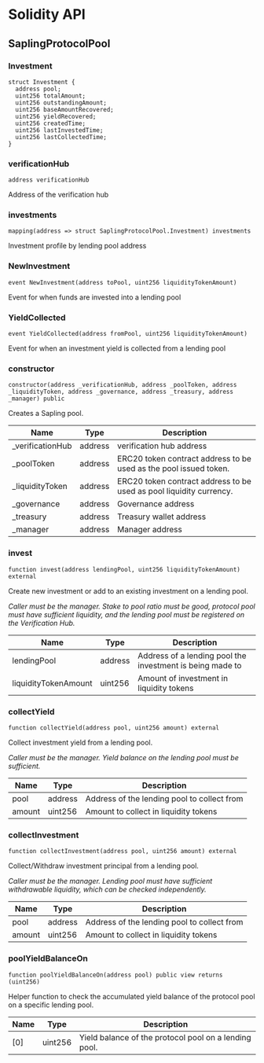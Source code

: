 # Solidity API

## SaplingProtocolPool

### Investment

```solidity
struct Investment {
  address pool;
  uint256 totalAmount;
  uint256 outstandingAmount;
  uint256 baseAmountRecovered;
  uint256 yieldRecovered;
  uint256 createdTime;
  uint256 lastInvestedTime;
  uint256 lastCollectedTime;
}
```

### verificationHub

```solidity
address verificationHub
```

Address of the verification hub

### investments

```solidity
mapping(address => struct SaplingProtocolPool.Investment) investments
```

Investment profile by lending pool address

### NewInvestment

```solidity
event NewInvestment(address toPool, uint256 liquidityTokenAmount)
```

Event for when funds are invested into a lending pool

### YieldCollected

```solidity
event YieldCollected(address fromPool, uint256 liquidityTokenAmount)
```

Event for when an investment yield is collected from a lending pool

### constructor

```solidity
constructor(address _verificationHub, address _poolToken, address _liquidityToken, address _governance, address _treasury, address _manager) public
```

Creates a Sapling pool.

| Name | Type | Description |
| ---- | ---- | ----------- |
| _verificationHub | address | verification hub address |
| _poolToken | address | ERC20 token contract address to be used as the pool issued token. |
| _liquidityToken | address | ERC20 token contract address to be used as pool liquidity currency. |
| _governance | address | Governance address |
| _treasury | address | Treasury wallet address |
| _manager | address | Manager address |

### invest

```solidity
function invest(address lendingPool, uint256 liquidityTokenAmount) external
```

Create new investment or add to an existing investment on a lending pool.

_Caller must be the manager. Stake to pool ratio must be good, protocol pool must have sufficient liquidity,
     and the lending pool must be registered on the Verification Hub._

| Name | Type | Description |
| ---- | ---- | ----------- |
| lendingPool | address | Address of a lending pool the investment is being made to |
| liquidityTokenAmount | uint256 | Amount of investment in liquidity tokens |

### collectYield

```solidity
function collectYield(address pool, uint256 amount) external
```

Collect investment yield from a lending pool.

_Caller must be the manager. Yield balance on the lending pool must be sufficient._

| Name | Type | Description |
| ---- | ---- | ----------- |
| pool | address | Address of the lending pool to collect from |
| amount | uint256 | Amount to collect in liquidity tokens |

### collectInvestment

```solidity
function collectInvestment(address pool, uint256 amount) external
```

Collect/Withdraw investment principal from a lending pool.

_Caller must be the manager. Lending pool must have sufficient withdrawable liquidity, which can be checked
     independently._

| Name | Type | Description |
| ---- | ---- | ----------- |
| pool | address | Address of the lending pool to collect from |
| amount | uint256 | Amount to collect in liquidity tokens |

### poolYieldBalanceOn

```solidity
function poolYieldBalanceOn(address pool) public view returns (uint256)
```

Helper function to check the accumulated yield balance of the protocol pool on a specific lending pool.

| Name | Type | Description |
| ---- | ---- | ----------- |
| [0] | uint256 | Yield balance of the protocol pool on a lending pool. |

